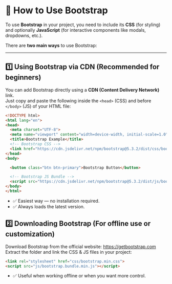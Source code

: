 # 🔹 How to Use Bootstrap

To use **Bootstrap** in your project, you need to include its **CSS** (for styling) and optionally **JavaScript** (for interactive components like modals, dropdowns, etc.).

There are **two main ways** to use Bootstrap:

---

## 1️⃣ Using Bootstrap via CDN (Recommended for beginners)

You can add Bootstrap directly using a **CDN (Content Delivery Network)** link.  
Just copy and paste the following inside the `<head>` (CSS) and before `</body>` (JS) of your HTML file:

```html
<!DOCTYPE html>
<html lang="en">
<head>
  <meta charset="UTF-8">
  <meta name="viewport" content="width=device-width, initial-scale=1.0">
  <title>Bootstrap Example</title>
  <!-- Bootstrap CSS -->
  <link href="https://cdn.jsdelivr.net/npm/bootstrap@5.3.2/dist/css/bootstrap.min.css" rel="stylesheet">
</head>
<body>

  <button class="btn btn-primary">Bootstrap Button</button>

  <!-- Bootstrap JS Bundle -->
  <script src="https://cdn.jsdelivr.net/npm/bootstrap@5.3.2/dist/js/bootstrap.bundle.min.js"></script>
</body>
</html>
```

- ✅ Easiest way — no installation required.
- ✅ Always loads the latest version.

## 2️⃣ Downloading Bootstrap (For offline use or customization)

Download Bootstrap from the official website: https://getbootstrap.com
Extract the folder and link the CSS & JS files in your project:

```html
<link rel="stylesheet" href="css/bootstrap.min.css">
<script src="js/bootstrap.bundle.min.js"></script>
```
- ✅ Useful when working offline or when you want more control.
